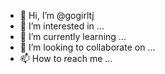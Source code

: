 - 👋 Hi, I’m @gogirltj
- 👀 I’m interested in ...
- 🌱 I’m currently learning ...
- 💞️ I’m looking to collaborate on ...
- 📫 How to reach me ...

<!---
gogirltj/gogirltj is a ✨ special ✨ repository because its `README.md` (this file) appears on your GitHub profile.
You can click the Preview link to take a look at your changes.
--->
